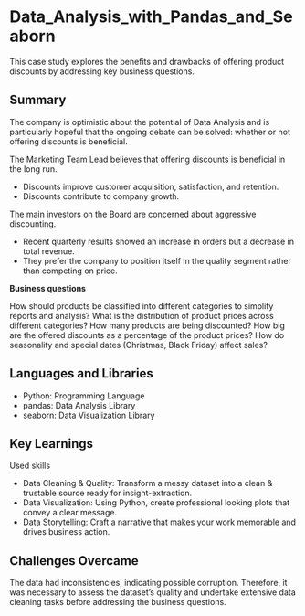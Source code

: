 # Data_Analysis_with_Pandas_and_Seaborn
This case study explores the benefits and drawbacks of offering product discounts by addressing key business questions.

## Summary

The company is optimistic about the potential of Data Analysis and is particularly hopeful that the ongoing debate can be solved: whether or not offering discounts is beneficial.

The Marketing Team Lead believes that offering discounts is beneficial in the long run.
- Discounts improve customer acquisition, satisfaction, and retention.
- Discounts contribute to company growth.
  
The main investors on the Board are concerned about aggressive discounting.
- Recent quarterly results showed an increase in orders but a decrease in total revenue.
- They prefer the company to position itself in the quality segment rather than competing on price.

**Business questions**

How should products be classified into different categories to simplify reports and analysis?
What is the distribution of product prices across different categories?
How many products are being discounted?
How big are the offered discounts as a percentage of the product prices?
How do seasonality and special dates (Christmas, Black Friday) affect sales?

## Languages and Libraries 

- Python: Programming Language
- pandas: Data Analysis Library
- seaborn: Data Visualization Library
  
## Key Learnings

Used skills

- Data Cleaning & Quality: Transform a messy dataset into a clean & trustable source ready for insight-extraction.
- Data Visualization: Using Python, create professional looking plots that convey a clear message.
- Data Storytelling: Craft a narrative that makes your work memorable and drives business action.
  
## Challenges Overcame

The data had inconsistencies, indicating possible corruption. Therefore, it was necessary to assess the dataset’s quality and undertake extensive data cleaning tasks before addressing the business questions.
